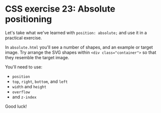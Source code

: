 # CSS exercise 23: Absolute positioning

Let's take what we've learned with `position: absolute;` and use it in a practical exercise.

In `absolute.html` you'll see a number of shapes, and an example or target image.
Try arrange the SVG shapes within `<div class="container">` so that they resemble the target image.

You'll need to use:

- `position`
- `top`, `right`, `bottom`, and `left`
- `width` and `height`
- `overflow`
- and `z-index`

Good luck!
